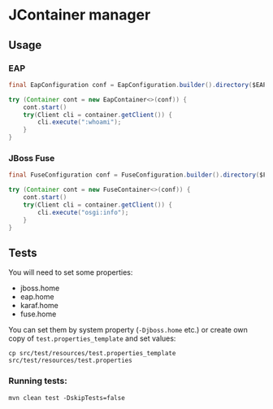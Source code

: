 # JContainer manager
## Usage
### EAP
```java
final EapConfiguration conf = EapConfiguration.builder().directory($EAP_HOME).profile("standalone-full.xml").build();

try (Container cont = new EapContainer<>(conf)) {
	cont.start()
	try(Client cli = container.getClient()) {
		cli.execute(":whoami");
	}
}
```
### JBoss Fuse
```java
final FuseConfiguration conf = FuseConfiguration.builder().directory($FUSE_HOME).maxPermSize("512m").build();

try (Container cont = new FuseContainer<>(conf)) {
	cont.start()
	try(Client cli = container.getClient()) {
		cli.execute("osgi:info");
	}
}
```

## Tests

You will need to set some properties:

 - jboss.home
 - eap.home
 - karaf.home
 - fuse.home

You can set them by system property (`-Djboss.home` etc.) or create own copy of `test.properties_template` and set values:

    cp src/test/resources/test.properties_template src/test/resources/test.properties

### Running tests:

    mvn clean test -DskipTests=false

